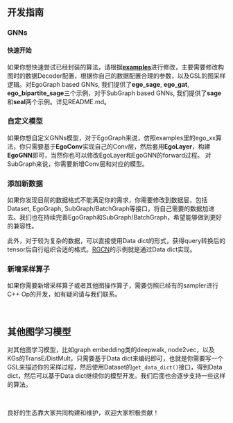 ## 开发指南

### GNNs
#### 快速开始
如果你想快速尝试已经封装的算法，请根据[**examples**](../../../../../graphlearn/examples/tf)进行修改，主要需要修改构图时的数据Decoder配置，根据你自己的数据配置合理的参数，以及GSL的图采样逻辑。对EgoGraph based GNNs, 我们提供了**ego_sage**, **ego_gat**, **ego_bipartite_sage**三个示例，对于SubGraph based GNNs, 我们提供了**sage**和**seal**两个示例。详见README.md。
​

### 自定义模型
如果你想自定义GNNs模型，对于EgoGraph来说，仿照examples里的ego_xx算法，你只需要基于**EgoConv**实现自己的Conv层，然后套用**EgoLayer**，构建**EgoGNN**即可，当然你也可以修改EgoLayer和EgoGNN的forward过程。
对SubGraph来说，你需要新增Conv层和对应的模型。
​

### 添加新数据
如果你发现目前的数据格式不能满足你的需求，你需要修改到数据层，包括Dataset, EgoGraph, SubGraph/BatchGraph等接口，将自己需要的数据加进去。我们也在持续完善EgoGraph和SubGraph/BatchGraph，希望能够做到更好的兼容性。
​

此外，对于较为复杂的数据，可以直接使用Data dict的形式，获得query转换后的tensor后自行组织合适的格式。[RGCN](../../../../../graphlearn/examples/tf/ego_rgcn)的示例就是通过Data dict实现。
​

### 新增采样算子
如果你需要新增采样算子或者其他图操作算子，需要仿照已经有的sampler进行C++ Op的开发，如有疑问请与我们联系。


​

## 其他图学习模型

对其他图学习模型，比如graph embedding类的deepwalk, node2vec，以及KGs的TransE/DistMult，只需要基于Data dict来编码即可，也就是你需要写一个GSL来描述你的采样过程，然后使用Dataset的`get_data_dict()`接口，得到Data dict，然后可以基于Data dict继续你的模型开发。我们后面也会逐步支持一些这样的算法。
​

​

良好的生态靠大家共同构建和维护，欢迎大家积极贡献！
